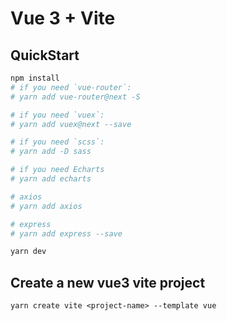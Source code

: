 # Vue 3 + Vite

## QuickStart

```sh
npm install
# if you need `vue-router`:
# yarn add vue-router@next -S

# if you need `vuex`:
# yarn add vuex@next --save

# if you need `scss`:
# yarn add -D sass

# if you need Echarts
# yarn add echarts

# axios
# yarn add axios

# express
# yarn add express --save

yarn dev
```


## Create a new vue3 vite project

```
yarn create vite <project-name> --template vue
```